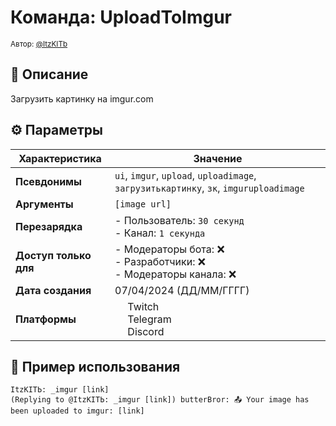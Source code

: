 # Команда: UploadToImgur  
<sup>Автор: [@ItzKITb](twitch.tv/itzkitb)</sup>  

## 📝 Описание  
Загрузить картинку на imgur.com  

## ⚙️ Параметры  
| Характеристика        | Значение                     |  
|-----------------------|------------------------------|  
| **Псевдонимы**        | `ui`, `imgur`, `upload`, `uploadimage`, `загрузитькартинку`, `зк`, `imguruploadimage` |  
| **Аргументы**         | `[image url]` |  
| **Перезарядка**       | - Пользователь: `30 секунд`<br>- Канал: `1 секунда` |  
| **Доступ только для** | - Модераторы бота: ❌<br>- Разработчики: ❌<br>- Модераторы канала: ❌ |  
| **Дата создания**     | 07/04/2024 (ДД/ММ/ГГГГ)      |  
| **Платформы**         | <img src="https://upload.wikimedia.org/wikipedia/commons/thumb/c/ce/Twitch_logo_2019.svg/512px-Twitch_logo_2019.svg.png" width="16"> Twitch<br><img src="https://upload.wikimedia.org/wikipedia/commons/thumb/8/83/Telegram_2019_Logo.svg/512px-Telegram_2019_Logo.svg.png" width="16"> Telegram<br><img src="https://upload.wikimedia.org/wikipedia/ru/thumb/b/b7/Discord_logo_svg.svg/675px-Discord_logo_svg.svg.png" width="16"> Discord |

## 💬 Пример использования  
```
ItzKITЬ: _imgur [link]
(Replying to @ItzKITЬ: _imgur [link]) butterBror: 📤 Your image has been uploaded to imgur: [link]
```